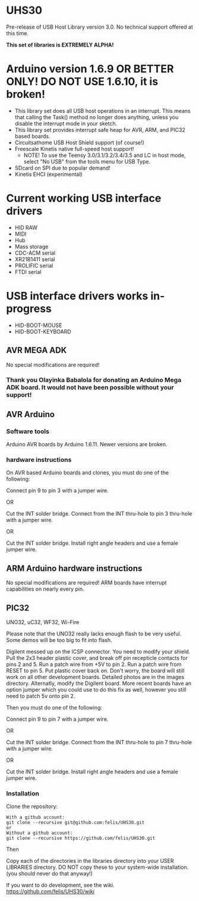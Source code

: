 # UHS30
Pre-release of USB Host Library version 3.0. No technical support offered at this time.

__This set of libraries is EXTREMELY ALPHA!__

# Arduino version 1.6.9 OR BETTER ONLY! DO NOT USE 1.6.10, it is broken!
* This library set does all USB host operations in an interrupt. This means that calling the Task() method no longer does anything, unless you disable the interrupt mode in your sketch.
* This library set provides interrupt safe heap for AVR, ARM, and PIC32 based boards.<BR>
* Circuitsathome USB Host Shield support (of course!)
* Freescale Kinetis native full-speed host support!
    * NOTE! To use the Teensy 3.0/3.1/3.2/3.4/3.5 and LC in host mode, select "No USB" from the tools menu for USB Type.
* SDcard on SPI due to popular demand!
* Kinetis EHCI (experimental)

# Current working USB interface drivers
* HID RAW
* MIDI
* Hub
* Mass storage
* CDC-ACM serial
* XR21B1411 serial
* PROLIFIC serial
* FTDI serial

# USB interface drivers works in-progress
* HID-BOOT-MOUSE
* HID-BOOT-KEYBOARD

## AVR MEGA ADK
No special modifications are required!
### Thank you Olayinka Babalola for donating an Arduino Mega ADK board. It would not have been possible without your support!

## AVR Arduino 
### Software tools
Arduino AVR boards by Arduino 1.6.11.
Newer versions are broken.
### hardware instructions
On AVR based Arduino boards and clones, you must do one of the following:

Connect pin 9 to pin 3 with a jumper wire.

OR

Cut the INT solder bridge. Connect from the INT thru-hole to pin 3 thru-hole with a jumper wire.

OR

Cut the INT solder bridge. Install right angle headers and use a female jumper wire.

## ARM Arduino hardware instructions
No special modifications are required!
ARM boards have interrupt capabilities on nearly every pin.

## PIC32
UNO32, uC32, WF32, Wi-Fire

Please note that the UNO32 really lacks enough flash to be very useful. Some demos will be too big to fit into flash.

Digilent messed up on the ICSP connector. You need to modify your shield. Pull the 2x3 header plastic cover, and break off pin recepticle contacts for pins 2 and 5. Run a patch wire from +5V to pin 2. Run a patch wire from RESET to pin 5. Put plastic cover back on. Don't worry, the board will still work on all other development boards. Detailed photos are in the images directory. Alternatly, modify the Digilent board. More recent boards have an option jumper which you could use to do this fix as well, however you still need to patch 5v onto pin 2. 

Then you must do one of the following:

Connect pin 9 to pin 7 with a jumper wire.

OR

Cut the INT solder bridge. Connect from the INT thru-hole to pin 7 thru-hole with a jumper wire.

OR

Cut the INT solder bridge. Install right angle headers and use a female jumper wire.


### Installation
Clone the repository:

```
With a github account:
git clone --recursive git@github.com:felis/UHS30.git
or
Without a github account:
git clone --recursive https://github.com/felis/UHS30.git
```

Then

Copy each of the directories in the libraries directory into your USER LIBRARIES directory. DO NOT copy these to your system-wide installation. (you should never do that anyway!)

If you want to do development, see the wiki. https://github.com/felis/UHS30/wiki
